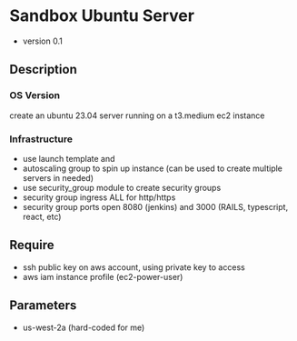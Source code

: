 # Sandbox Ubuntu Server

 - version 0.1


## Description

### OS Version

create an ubuntu 23.04 server running on a t3.medium ec2 instance

### Infrastructure

 - use launch template and
 - autoscaling group to spin up instance (can be used to create multiple servers in needed)
 - use security_group module to create security groups
 - security group ingress ALL for http/https 
 - security group ports open 8080 (jenkins) and 3000 (RAILS, typescript, react, etc)

## Require

 - ssh public key on aws account, using private key to access 
 - aws iam instance profile (ec2-power-user)

## Parameters

  - us-west-2a (hard-coded for me) 
  
